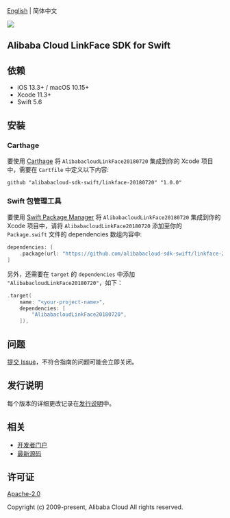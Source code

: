 [English](README.md) | 简体中文

![](https://aliyunsdk-pages.alicdn.com/icons/AlibabaCloud.svg)

## Alibaba Cloud LinkFace SDK for Swift

## 依赖

- iOS 13.3+ / macOS 10.15+
- Xcode 11.3+
- Swift 5.6

## 安装

### Carthage

要使用 [Carthage](https://github.com/Carthage/Carthage) 将 `AlibabacloudLinkFace20180720` 集成到你的 Xcode 项目中，需要在 `Cartfile` 中定义以下内容:

```ogdl
github "alibabacloud-sdk-swift/linkface-20180720" "1.0.0"
```

### Swift 包管理工具

要使用 [Swift Package Manager](https://swift.org/package-manager/) 将 `AlibabacloudLinkFace20180720` 集成到你的 Xcode 项目中，请将 `AlibabacloudLinkFace20180720` 添加至你的 `Package.swift` 文件的 dependencies 数组内容中:

```swift
dependencies: [
    .package(url: "https://github.com/alibabacloud-sdk-swift/linkface-20180720.git", from: "1.0.0")
]
```

另外，还需要在 `target` 的 `dependencies` 中添加 `"AlibabacloudLinkFace20180720"`，如下：

```swift
.target(
    name: "<your-project-name>",
    dependencies: [
        "AlibabacloudLinkFace20180720",
    ]),
```

## 问题

[提交 Issue](https://github.com/alibabacloud-sdk-swift/linkface-20180720/issues/new)，不符合指南的问题可能会立即关闭。

## 发行说明

每个版本的详细更改记录在[发行说明](./ChangeLog.txt)中。

## 相关

* [开发者门户](https://next.api.aliyun.com/home)
* [最新源码](https://github.com/alibabacloud-sdk-swift/linkface-20180720)

## 许可证

[Apache-2.0](http://www.apache.org/licenses/LICENSE-2.0)

Copyright (c) 2009-present, Alibaba Cloud All rights reserved.

